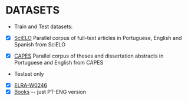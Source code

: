 # DATASETS

- Train and Test datasets:
- [x] [SciELO](https://figshare.com/articles/A_Large_Parallel_Corpus_of_Full-Text_Scientific_Articles/5382757/2) Parallel corpus of full-text articles in Portuguese, English and Spanish from SciELO

- [x] [CAPES](https://figshare.com/articles/A_Parallel_Corpus_of_Thesis_and_Dissertations_Abstracts/5995519/2) Parallel corpus of theses and dissertation abstracts in Portuguese and English from CAPES

- Testset only

- [X] [ELRA-W0246](http://opus.nlpl.eu/ELRA-W0246.php)
- [X] [Books](http://opus.nlpl.eu/Books.php) -- just PT-ENG version
